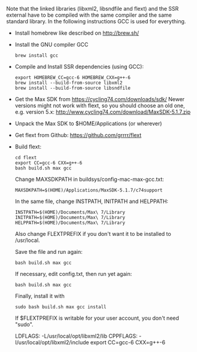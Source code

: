 Note that the linked libraries (libxml2, libsndfile and flext) and the SSR external have to be compiled with the same compiler and the same standard library.
In the following instructions GCC is used for everything.

* Install homebrew like described on http://brew.sh/

* Install the GNU compiler GCC

      brew install gcc

* Compile and Install SSR dependencies (using GCC):

      export HOMEBREW_CC=gcc-6 HOMEBREW_CXX=g++-6
      brew install --build-from-source libxml2
      brew install --build-from-source libsndfile

* Get the Max SDK from https://cycling74.com/downloads/sdk/
  Newer versions might not work with flext, so you should choose an old one,
  e.g. version 5.x: http://www.cycling74.com/download/MaxSDK-5.1.7.zip

* Unpack the Max SDK to $HOME/Applications (or wherever)

* Get flext from Github: https://github.com/grrrr/flext

* Build flext:

      cd flext
      export CC=gcc-6 CXX=g++-6
      bash build.sh max gcc

  Change MAXSDKPATH in buildsys/config-mac-max-gcc.txt:

      MAXSDKPATH=$(HOME)/Applications/MaxSDK-5.1.7/c74support

  In the same file, change INSTPATH, INITPATH and HELPPATH:

      INSTPATH=$(HOME)/Documents/Max\ 7/Library
      INITPATH=$(HOME)/Documents/Max\ 7/Library
      HELPPATH=$(HOME)/Documents/Max\ 7/Library

  Also change FLEXTPREFIX if you don't want it to be installed to /usr/local.

  Save the file and run again:

      bash build.sh max gcc

  If necessary, edit config.txt, then run yet again:

      bash build.sh max gcc

  Finally, install it with

      sudo bash build.sh max gcc install

  If $FLEXTPREFIX is writable for your user account, you don't need "sudo".




    LDFLAGS:  -L/usr/local/opt/libxml2/lib
    CPPFLAGS: -I/usr/local/opt/libxml2/include
    export CC=gcc-6 CXX=g++-6








